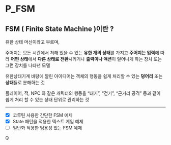 # P_FSM

## FSM ( Finite State Machine )이란 ?
유한 상태 머신이라고 부르며, 

주어지는 모든 시간에서 처해 있을 수 있는 **유한 개의 상태**를 가지고 **주어지는 입력**에 따라 **어떤 상태**에서 **다른 상태로 전환**시키거나 **출력이나 액션**이 일어나게 하는 장치 또는 그런 장치를 나타낸 모델

유한상태기계 바탕에 깔린 아이디어는 객체의 행동을 쉽게 처리할 수 있는 **덩어리** 또는 **상태**들로 분해하는 것

플레이어, 적, NPC 와 같은 캐릭터의 행동을 “대기”, “걷기”, “근거리 공격” 등과 같이 쉽게 처리 할 수 있는 상태 단위로 관리하는 것

---

- [x]  코루틴 사용한 간단한 FSM 예제
- [x]  State 패턴을 적용한 텍스트 게임 예제
- [ ]  일반화 적용한 범용성 있는 FSM 예제

Q
